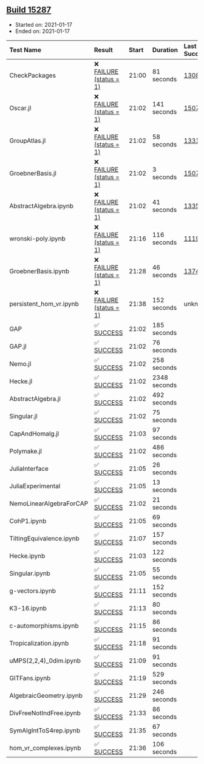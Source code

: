 ## [Build 15287](https://oscarci.mathematik.uni-kl.de/job/oscar/15287/)

* Started on: 2021-01-17
* Ended on: 2021-01-17

| Test Name    | Result | Start | Duration | Last Success | First Failure |
|:-------------|:-------|:------|:---------|:-------------|:--------------|
| CheckPackages | ❌ [FAILURE (status = 1)](https://oscarci.mathematik.uni-kl.de/job/oscar/15287/artifact/logs/build-15287/CheckPackages.log) | 21:00 | 81 seconds | [13085](https://oscarci.mathematik.uni-kl.de/job/oscar/13085/) | [13086](https://oscarci.mathematik.uni-kl.de/job/oscar/13086/) |
| Oscar.jl | ❌ [FAILURE (status = 1)](https://oscarci.mathematik.uni-kl.de/job/oscar/15287/artifact/logs/build-15287/Oscar.jl.log) | 21:02 | 141 seconds | [15079](https://oscarci.mathematik.uni-kl.de/job/oscar/15079/) | [15080](https://oscarci.mathematik.uni-kl.de/job/oscar/15080/) |
| GroupAtlas.jl | ❌ [FAILURE (status = 1)](https://oscarci.mathematik.uni-kl.de/job/oscar/15287/artifact/logs/build-15287/GroupAtlas.jl.log) | 21:02 | 58 seconds | [13311](https://oscarci.mathematik.uni-kl.de/job/oscar/13311/) | [13312](https://oscarci.mathematik.uni-kl.de/job/oscar/13312/) |
| GroebnerBasis.jl | ❌ [FAILURE (status = 1)](https://oscarci.mathematik.uni-kl.de/job/oscar/15287/artifact/logs/build-15287/GroebnerBasis.jl.log) | 21:02 | 3 seconds | [15079](https://oscarci.mathematik.uni-kl.de/job/oscar/15079/) | [15080](https://oscarci.mathematik.uni-kl.de/job/oscar/15080/) |
| AbstractAlgebra.ipynb | ❌ [FAILURE (status = 1)](https://oscarci.mathematik.uni-kl.de/job/oscar/15287/artifact/logs/build-15287/AbstractAlgebra.ipynb.log) | 21:02 | 41 seconds | [13355](https://oscarci.mathematik.uni-kl.de/job/oscar/13355/) | [13356](https://oscarci.mathematik.uni-kl.de/job/oscar/13356/) |
| wronski-poly.ipynb | ❌ [FAILURE (status = 1)](https://oscarci.mathematik.uni-kl.de/job/oscar/15287/artifact/logs/build-15287/wronski-poly.ipynb.log) | 21:16 | 116 seconds | [11192](https://oscarci.mathematik.uni-kl.de/job/oscar/11192/) | [11193](https://oscarci.mathematik.uni-kl.de/job/oscar/11193/) |
| GroebnerBasis.ipynb | ❌ [FAILURE (status = 1)](https://oscarci.mathematik.uni-kl.de/job/oscar/15287/artifact/logs/build-15287/GroebnerBasis.ipynb.log) | 21:28 | 46 seconds | [13748](https://oscarci.mathematik.uni-kl.de/job/oscar/13748/) | [13749](https://oscarci.mathematik.uni-kl.de/job/oscar/13749/) |
| persistent_hom_vr.ipynb | ❌ [FAILURE (status = 1)](https://oscarci.mathematik.uni-kl.de/job/oscar/15287/artifact/logs/build-15287/persistent_hom_vr.ipynb.log) | 21:38 | 152 seconds | unknown | unknown |
| GAP | ✅ [SUCCESS](https://oscarci.mathematik.uni-kl.de/job/oscar/15287/artifact/logs/build-15287/GAP.log) | 21:02 | 185 seconds |  |  |
| GAP.jl | ✅ [SUCCESS](https://oscarci.mathematik.uni-kl.de/job/oscar/15287/artifact/logs/build-15287/GAP.jl.log) | 21:02 | 76 seconds |  |  |
| Nemo.jl | ✅ [SUCCESS](https://oscarci.mathematik.uni-kl.de/job/oscar/15287/artifact/logs/build-15287/Nemo.jl.log) | 21:02 | 258 seconds |  |  |
| Hecke.jl | ✅ [SUCCESS](https://oscarci.mathematik.uni-kl.de/job/oscar/15287/artifact/logs/build-15287/Hecke.jl.log) | 21:02 | 2348 seconds |  |  |
| AbstractAlgebra.jl | ✅ [SUCCESS](https://oscarci.mathematik.uni-kl.de/job/oscar/15287/artifact/logs/build-15287/AbstractAlgebra.jl.log) | 21:02 | 492 seconds |  |  |
| Singular.jl | ✅ [SUCCESS](https://oscarci.mathematik.uni-kl.de/job/oscar/15287/artifact/logs/build-15287/Singular.jl.log) | 21:02 | 75 seconds |  |  |
| CapAndHomalg.jl | ✅ [SUCCESS](https://oscarci.mathematik.uni-kl.de/job/oscar/15287/artifact/logs/build-15287/CapAndHomalg.jl.log) | 21:03 | 97 seconds |  |  |
| Polymake.jl | ✅ [SUCCESS](https://oscarci.mathematik.uni-kl.de/job/oscar/15287/artifact/logs/build-15287/Polymake.jl.log) | 21:02 | 486 seconds |  |  |
| JuliaInterface | ✅ [SUCCESS](https://oscarci.mathematik.uni-kl.de/job/oscar/15287/artifact/logs/build-15287/JuliaInterface.log) | 21:05 | 26 seconds |  |  |
| JuliaExperimental | ✅ [SUCCESS](https://oscarci.mathematik.uni-kl.de/job/oscar/15287/artifact/logs/build-15287/JuliaExperimental.log) | 21:05 | 13 seconds |  |  |
| NemoLinearAlgebraForCAP | ✅ [SUCCESS](https://oscarci.mathematik.uni-kl.de/job/oscar/15287/artifact/logs/build-15287/NemoLinearAlgebraForCAP.log) | 21:02 | 21 seconds |  |  |
| CohP1.ipynb | ✅ [SUCCESS](https://oscarci.mathematik.uni-kl.de/job/oscar/15287/artifact/logs/build-15287/CohP1.ipynb.log) | 21:05 | 69 seconds |  |  |
| TiltingEquivalence.ipynb | ✅ [SUCCESS](https://oscarci.mathematik.uni-kl.de/job/oscar/15287/artifact/logs/build-15287/TiltingEquivalence.ipynb.log) | 21:07 | 157 seconds |  |  |
| Hecke.ipynb | ✅ [SUCCESS](https://oscarci.mathematik.uni-kl.de/job/oscar/15287/artifact/logs/build-15287/Hecke.ipynb.log) | 21:03 | 122 seconds |  |  |
| Singular.ipynb | ✅ [SUCCESS](https://oscarci.mathematik.uni-kl.de/job/oscar/15287/artifact/logs/build-15287/Singular.ipynb.log) | 21:05 | 55 seconds |  |  |
| g-vectors.ipynb | ✅ [SUCCESS](https://oscarci.mathematik.uni-kl.de/job/oscar/15287/artifact/logs/build-15287/g-vectors.ipynb.log) | 21:11 | 152 seconds |  |  |
| K3-16.ipynb | ✅ [SUCCESS](https://oscarci.mathematik.uni-kl.de/job/oscar/15287/artifact/logs/build-15287/K3-16.ipynb.log) | 21:13 | 80 seconds |  |  |
| c-automorphisms.ipynb | ✅ [SUCCESS](https://oscarci.mathematik.uni-kl.de/job/oscar/15287/artifact/logs/build-15287/c-automorphisms.ipynb.log) | 21:15 | 86 seconds |  |  |
| Tropicalization.ipynb | ✅ [SUCCESS](https://oscarci.mathematik.uni-kl.de/job/oscar/15287/artifact/logs/build-15287/Tropicalization.ipynb.log) | 21:18 | 91 seconds |  |  |
| uMPS(2,2,4)_0dim.ipynb | ✅ [SUCCESS](https://oscarci.mathematik.uni-kl.de/job/oscar/15287/artifact/logs/build-15287/uMPS-2-2-4-_0dim.ipynb.log) | 21:09 | 91 seconds |  |  |
| GITFans.ipynb | ✅ [SUCCESS](https://oscarci.mathematik.uni-kl.de/job/oscar/15287/artifact/logs/build-15287/GITFans.ipynb.log) | 21:19 | 529 seconds |  |  |
| AlgebraicGeometry.ipynb | ✅ [SUCCESS](https://oscarci.mathematik.uni-kl.de/job/oscar/15287/artifact/logs/build-15287/AlgebraicGeometry.ipynb.log) | 21:29 | 246 seconds |  |  |
| DivFreeNotIndFree.ipynb | ✅ [SUCCESS](https://oscarci.mathematik.uni-kl.de/job/oscar/15287/artifact/logs/build-15287/DivFreeNotIndFree.ipynb.log) | 21:33 | 86 seconds |  |  |
| SymAlgIntToS4rep.ipynb | ✅ [SUCCESS](https://oscarci.mathematik.uni-kl.de/job/oscar/15287/artifact/logs/build-15287/SymAlgIntToS4rep.ipynb.log) | 21:35 | 67 seconds |  |  |
| hom_vr_complexes.ipynb | ✅ [SUCCESS](https://oscarci.mathematik.uni-kl.de/job/oscar/15287/artifact/logs/build-15287/hom_vr_complexes.ipynb.log) | 21:36 | 106 seconds |  |  |
